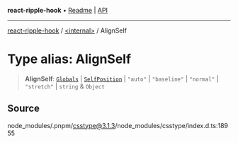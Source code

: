**react-ripple-hook** • [Readme](../../README.md) \| [API](../../globals.md)

***

[react-ripple-hook](../../README.md) / [\<internal\>](../README.md) / AlignSelf

# Type alias: AlignSelf

> **AlignSelf**: [`Globals`](Globals.md) \| [`SelfPosition`](SelfPosition.md) \| `"auto"` \| `"baseline"` \| `"normal"` \| `"stretch"` \| `string` & `Object`

## Source

node\_modules/.pnpm/csstype@3.1.3/node\_modules/csstype/index.d.ts:18955
